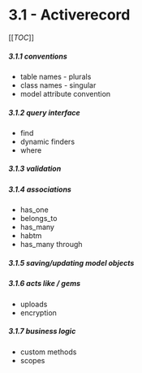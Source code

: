 # 3.1 - Activerecord

[[_TOC_]]

##### 3.1.1 conventions
- table names - plurals
- class names - singular
- model attribute convention

##### 3.1.2 query interface
- find
- dynamic finders
- where

##### 3.1.3  validation

##### 3.1.4 associations
- has_one
- belongs_to
- has_many
- habtm 
- has_many through

##### 3.1.5 saving/updating model objects

##### 3.1.6 acts like / gems
- uploads
- encryption

##### 3.1.7 business logic
- custom methods 
- scopes    
